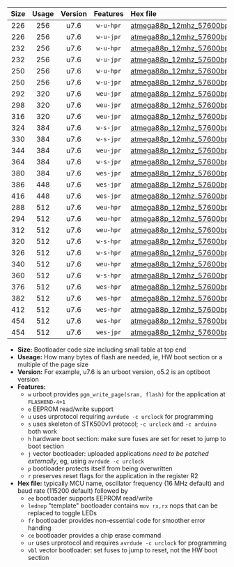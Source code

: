 |Size|Usage|Version|Features|Hex file|
|:-:|:-:|:-:|:-:|:--|
|226|256|u7.6|`w-u-hpr`|[atmega88p_12mhz_57600bps_ur.hex](https://raw.githubusercontent.com/stefanrueger/urboot/main//atmega88p_12mhz_57600bps_ur.hex)|
|226|256|u7.6|`w-u-jpr`|[atmega88p_12mhz_57600bps_ur_vbl.hex](https://raw.githubusercontent.com/stefanrueger/urboot/main//atmega88p_12mhz_57600bps_ur_vbl.hex)|
|232|256|u7.6|`w-u-hpr`|[atmega88p_12mhz_57600bps_lednop_ur.hex](https://raw.githubusercontent.com/stefanrueger/urboot/main//atmega88p_12mhz_57600bps_lednop_ur.hex)|
|232|256|u7.6|`w-u-jpr`|[atmega88p_12mhz_57600bps_lednop_ur_vbl.hex](https://raw.githubusercontent.com/stefanrueger/urboot/main//atmega88p_12mhz_57600bps_lednop_ur_vbl.hex)|
|250|256|u7.6|`w-u-hpr`|[atmega88p_12mhz_57600bps_lednop_fr_ur.hex](https://raw.githubusercontent.com/stefanrueger/urboot/main//atmega88p_12mhz_57600bps_lednop_fr_ur.hex)|
|250|256|u7.6|`w-u-jpr`|[atmega88p_12mhz_57600bps_lednop_fr_ur_vbl.hex](https://raw.githubusercontent.com/stefanrueger/urboot/main//atmega88p_12mhz_57600bps_lednop_fr_ur_vbl.hex)|
|292|320|u7.6|`weu-jpr`|[atmega88p_12mhz_57600bps_ee_ur_vbl.hex](https://raw.githubusercontent.com/stefanrueger/urboot/main//atmega88p_12mhz_57600bps_ee_ur_vbl.hex)|
|298|320|u7.6|`weu-jpr`|[atmega88p_12mhz_57600bps_ee_lednop_ur_vbl.hex](https://raw.githubusercontent.com/stefanrueger/urboot/main//atmega88p_12mhz_57600bps_ee_lednop_ur_vbl.hex)|
|316|320|u7.6|`weu-jpr`|[atmega88p_12mhz_57600bps_ee_lednop_fr_ur_vbl.hex](https://raw.githubusercontent.com/stefanrueger/urboot/main//atmega88p_12mhz_57600bps_ee_lednop_fr_ur_vbl.hex)|
|324|384|u7.6|`w-s-jpr`|[atmega88p_12mhz_57600bps_vbl.hex](https://raw.githubusercontent.com/stefanrueger/urboot/main//atmega88p_12mhz_57600bps_vbl.hex)|
|330|384|u7.6|`w-s-jpr`|[atmega88p_12mhz_57600bps_lednop_vbl.hex](https://raw.githubusercontent.com/stefanrueger/urboot/main//atmega88p_12mhz_57600bps_lednop_vbl.hex)|
|344|384|u7.6|`weu-jpr`|[atmega88p_12mhz_57600bps_ee_lednop_fr_ce_ur_vbl.hex](https://raw.githubusercontent.com/stefanrueger/urboot/main//atmega88p_12mhz_57600bps_ee_lednop_fr_ce_ur_vbl.hex)|
|364|384|u7.6|`w-s-jpr`|[atmega88p_12mhz_57600bps_lednop_fr_vbl.hex](https://raw.githubusercontent.com/stefanrueger/urboot/main//atmega88p_12mhz_57600bps_lednop_fr_vbl.hex)|
|380|384|u7.6|`wes-jpr`|[atmega88p_12mhz_57600bps_ee_vbl.hex](https://raw.githubusercontent.com/stefanrueger/urboot/main//atmega88p_12mhz_57600bps_ee_vbl.hex)|
|386|448|u7.6|`wes-jpr`|[atmega88p_12mhz_57600bps_ee_lednop_vbl.hex](https://raw.githubusercontent.com/stefanrueger/urboot/main//atmega88p_12mhz_57600bps_ee_lednop_vbl.hex)|
|416|448|u7.6|`wes-jpr`|[atmega88p_12mhz_57600bps_ee_lednop_fr_vbl.hex](https://raw.githubusercontent.com/stefanrueger/urboot/main//atmega88p_12mhz_57600bps_ee_lednop_fr_vbl.hex)|
|288|512|u7.6|`weu-hpr`|[atmega88p_12mhz_57600bps_ee_ur.hex](https://raw.githubusercontent.com/stefanrueger/urboot/main//atmega88p_12mhz_57600bps_ee_ur.hex)|
|294|512|u7.6|`weu-hpr`|[atmega88p_12mhz_57600bps_ee_lednop_ur.hex](https://raw.githubusercontent.com/stefanrueger/urboot/main//atmega88p_12mhz_57600bps_ee_lednop_ur.hex)|
|312|512|u7.6|`weu-hpr`|[atmega88p_12mhz_57600bps_ee_lednop_fr_ur.hex](https://raw.githubusercontent.com/stefanrueger/urboot/main//atmega88p_12mhz_57600bps_ee_lednop_fr_ur.hex)|
|320|512|u7.6|`w-s-hpr`|[atmega88p_12mhz_57600bps.hex](https://raw.githubusercontent.com/stefanrueger/urboot/main//atmega88p_12mhz_57600bps.hex)|
|326|512|u7.6|`w-s-hpr`|[atmega88p_12mhz_57600bps_lednop.hex](https://raw.githubusercontent.com/stefanrueger/urboot/main//atmega88p_12mhz_57600bps_lednop.hex)|
|340|512|u7.6|`weu-hpr`|[atmega88p_12mhz_57600bps_ee_lednop_fr_ce_ur.hex](https://raw.githubusercontent.com/stefanrueger/urboot/main//atmega88p_12mhz_57600bps_ee_lednop_fr_ce_ur.hex)|
|360|512|u7.6|`w-s-hpr`|[atmega88p_12mhz_57600bps_lednop_fr.hex](https://raw.githubusercontent.com/stefanrueger/urboot/main//atmega88p_12mhz_57600bps_lednop_fr.hex)|
|376|512|u7.6|`wes-hpr`|[atmega88p_12mhz_57600bps_ee.hex](https://raw.githubusercontent.com/stefanrueger/urboot/main//atmega88p_12mhz_57600bps_ee.hex)|
|382|512|u7.6|`wes-hpr`|[atmega88p_12mhz_57600bps_ee_lednop.hex](https://raw.githubusercontent.com/stefanrueger/urboot/main//atmega88p_12mhz_57600bps_ee_lednop.hex)|
|412|512|u7.6|`wes-hpr`|[atmega88p_12mhz_57600bps_ee_lednop_fr.hex](https://raw.githubusercontent.com/stefanrueger/urboot/main//atmega88p_12mhz_57600bps_ee_lednop_fr.hex)|
|454|512|u7.6|`wes-hpr`|[atmega88p_12mhz_57600bps_ee_lednop_fr_ce.hex](https://raw.githubusercontent.com/stefanrueger/urboot/main//atmega88p_12mhz_57600bps_ee_lednop_fr_ce.hex)|
|454|512|u7.6|`wes-jpr`|[atmega88p_12mhz_57600bps_ee_lednop_fr_ce_vbl.hex](https://raw.githubusercontent.com/stefanrueger/urboot/main//atmega88p_12mhz_57600bps_ee_lednop_fr_ce_vbl.hex)|

- **Size:** Bootloader code size including small table at top end
- **Useage:** How many bytes of flash are needed, ie, HW boot section or a multiple of the page size
- **Version:** For example, u7.6 is an urboot version, o5.2 is an optiboot version
- **Features:**
  + `w` urboot provides `pgm_write_page(sram, flash)` for the application at `FLASHEND-4+1`
  + `e` EEPROM read/write support
  + `u` uses urprotocol requiring `avrdude -c urclock` for programming
  + `s` uses skeleton of STK500v1 protocol; `-c urclock` and `-c arduino` both work
  + `h` hardware boot section: make sure fuses are set for reset to jump to boot section
  + `j` vector bootloader: uploaded applications *need to be patched externally*, eg, using `avrdude -c urclock`
  + `p` bootloader protects itself from being overwritten
  + `r` preserves reset flags for the application in the register R2
- **Hex file:** typically MCU name, oscillator frequency (16 MHz default) and baud rate (115200 default) followed by
  + `ee` bootloader supports EEPROM read/write
  + `lednop` "template" bootloader contains `mov rx,rx` nops that can be replaced to toggle LEDs
  + `fr` bootloader provides non-essential code for smoother error handing
  + `ce` bootloader provides a chip erase command
  + `ur` uses urprotocol and requires `avrdude -c urclock` for programming
  + `vbl` vector bootloader: set fuses to jump to reset, not the HW boot section
